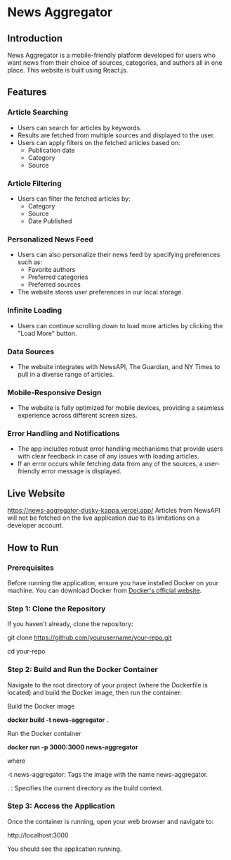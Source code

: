 # News Aggregator

## Introduction
News Aggregator is a mobile-friendly platform developed for users who want news from their choice of sources, categories, and authors all in one place. This website is built using React.js. 

## Features
### Article Searching
- Users can search for articles by keywords.
- Results are fetched from multiple sources and displayed to the user.
- Users can apply filters on the fetched articles based on:
  - Publication date
  - Category
  - Source

### Article Filtering
- Users can filter the fetched articles by:
  - Category
  - Source
  - Date Published

### Personalized News Feed
- Users can also personalize their news feed by specifying preferences such as:
  - Favorite authors
  - Preferred categories
  - Preferred sources
- The website stores user preferences in our local storage.

### Infinite Loading
- Users can continue scrolling down to load more articles by clicking the "Load More" button.

### Data Sources
- The website integrates with NewsAPI, The Guardian, and NY Times to pull in a diverse range of articles.

### Mobile-Responsive Design
- The website is fully optimized for mobile devices, providing a seamless experience across different screen sizes.

### Error Handling and Notifications
- The app includes robust error handling mechanisms that provide users with clear feedback in case of any issues with loading articles.
- If an error occurs while fetching data from any of the sources, a user-friendly error message is displayed.

## Live Website
https://news-aggregator-dusky-kappa.vercel.app/
Articles from NewsAPI will not be fetched on the live application due to its limitations on a developer account.

## How to Run
### Prerequisites
Before running the application, ensure you have installed Docker on your machine. You can download Docker from [Docker's official website](https://www.docker.com/get-started).

### Step 1: Clone the Repository
If you haven't already, clone the repository:

git clone https://github.com/yourusername/your-repo.git

cd your-repo

### Step 2: Build and Run the Docker Container
Navigate to the root directory of your project (where the Dockerfile is located) and build the Docker image, then run the container:

Build the Docker image

**docker build -t news-aggregator .**

Run the Docker container

**docker run -p 3000:3000 news-aggregator**

where

-t news-aggregator: Tags the image with the name news-aggregator.

. : Specifies the current directory as the build context.

### Step 3: Access the Application

Once the container is running, open your web browser and navigate to:

http://localhost:3000

You should see the application running.
